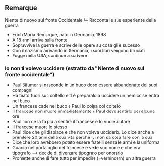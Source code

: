 ## Remarque
Niente di nuovo sul fronte Occidentale
↳ Racconta le sue esperienze della guerra

- Erich Maria Remarque, nato in Germania, 1898
- A 18 anni arriva sulla fronte
- Sopravvive la guerra e scrive delle opere su cosa gli è sucesso
- Con il nazismo arrivando in Germania, i suoi libri vengono bruciati
- Fugge nella USA, continue a scrivere

### Io non ti volevo uccidere (estratto da "Niente di nuovo sul fronte occidentale")
- Paul Bäumer si nasconde in un buco dopo essere abbandonato dei suoi compagni
- Ha tirato fuori suo coltello e'd é preparato a uccidere un nemico se entra nel buco
- Un francese cade nel buco e Paul lo colpa col coltello
- Il francese non muore immediatamente e Paul deve sentirlo per alcune ore
- Paul non ce la fa piú a sentire il francese e lo vuole aiutare
- Il francese muore lo stesso
- Paul dice che gli dispiace e che non voleva ucciderlo. Lo dice anche a prendere 20 anni della sua vita perché lui non sa cosa fare con la sua
- Dice che loro avrebbero potuto essere fratelli senza le armi e la uniforma
- Guarda nel portafoglio del francese e vede suo nome e che era tipografo ⟶ decide di diventare tipografo per onorarlo
- Promette anche di fare tutto per impedire (=verhindern) un altra guerra